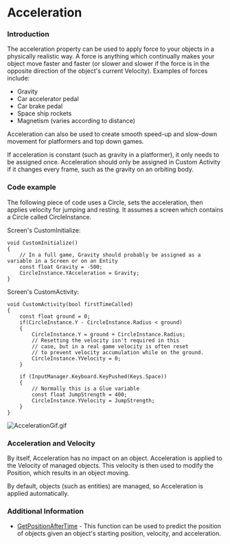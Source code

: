 # Acceleration

### Introduction

The acceleration property can be used to apply force to your objects in a physically realistic way. A force is anything which continually makes your object move faster and faster (or slower and slower if the force is in the opposite direction of the object's current Velocity). Examples of forces include:

* Gravity
* Car accelerator pedal
* Car brake pedal
* Space ship rockets
* Magnetism (varies according to distance)

Acceleration can also be used to create smooth speed-up and slow-down movement for platformers and top down games.

If acceleration is constant (such as gravity in a platformer), it only needs to be assigned once. Acceleration should only be assigned in Custom Activity if it changes every frame, such as the gravity on an orbiting body.

### Code example

The following piece of code uses a Circle, sets the acceleration, then applies velocity for jumping and resting. It assumes a screen which contains a Circle called CircleInstance.

Screen's CustomInitialize:

```
void CustomInitialize()
{
    // In a full game, Gravity should probably be assigned as a variable in a Screen or on an Entity
    const float Gravity = -500;
    CircleInstance.YAcceleration = Gravity;
}
```

Screen's CustomActivity:

```
void CustomActivity(bool firstTimeCalled)
{
    const float ground = 0;
    if(CircleInstance.Y - CircleInstance.Radius < ground)
    {
        CircleInstance.Y = ground + CircleInstance.Radius;
        // Resetting the velocity isn't required in this
        // case, but in a real game velocity is often reset
        // to prevent velocity accumulation while on the ground.
        CircleInstance.YVelocity = 0;
    }

    if (InputManager.Keyboard.KeyPushed(Keys.Space))
    {
        // Normally this is a Glue variable
        const float JumpStrength = 400;
        CircleInstance.YVelocity = JumpStrength;
    }
}
```

![AccelerationGif.gif](../../../media/migrated\_media-AccelerationGif.gif)

### Acceleration and Velocity

By itself, Acceleration has no impact on an object. Acceleration is applied to the Velocity of managed objects. This velocity is then used to modify the Position, which results in an object moving.

By default, objects (such as entities) are managed, so Acceleration is applied automatically.

### Additional Information

* [GetPositionAfterTime](../../../frb/docs/index.php) - This function can be used to predict the position of objects given an object's starting position, velocity, and acceleration.
